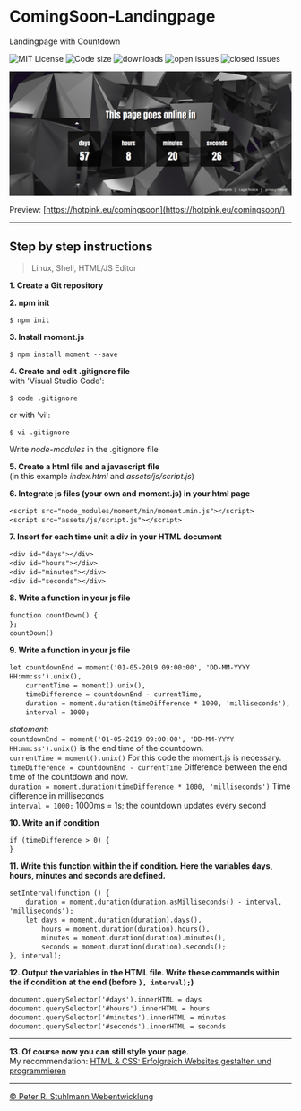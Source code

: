 # ComingSoon-Landingpage

Landingpage with Countdown

![MIT License](https://img.shields.io/github/license/peter-stuhlmann/ComingSoon-Landingpage.svg) ![Code size](https://img.shields.io/github/languages/code-size/peter-stuhlmann/ComingSoon-Landingpage.svg) ![downloads](https://img.shields.io/github/downloads/peter-stuhlmann/ComingSoon-Landingpage/total.svg) ![open issues](https://img.shields.io/github/issues/peter-stuhlmann/ComingSoon-Landingpage.svg) ![closed issues](https://img.shields.io/github/issues-closed/peter-stuhlmann/ComingSoon-Landingpage.svg)

![ComingSoon landingpage countdown, screenshot](assets/img/screenshot.png)


Preview: [https://hotpink.eu/comingsoon](https://hotpink.eu/comingsoon/)

---

## Step by step instructions
> Linux, Shell, HTML/JS Editor

**1. Create a Git repository** 

**2. npm init**   
```
$ npm init
```   

**3. Install moment.js** 
```
$ npm install moment --save
```

**4. Create and edit .gitignore file**  
with 'Visual Studio Code': 
```
$ code .gitignore 
```  
or with 'vi':
```
$ vi .gitignore 
```
Write _node-modules_ in the .gitignore file

**5. Create a html file and a javascript file**  
(in this example _index.html_ and _assets/js/script.js_)

**6. Integrate js files (your own and moment.js) in your html page**
```
<script src="node_modules/moment/min/moment.min.js"></script>
<script src="assets/js/script.js"></script>
```

**7. Insert for each time unit a div in your HTML document**
```
<div id="days"></div> 
<div id="hours"></div>
<div id="minutes"></div>
<div id="seconds"></div>
```

**8. Write a function in your js file**
```
function countDown() {
};
countDown()
```

**9. Write a function in your js file**
```
let countdownEnd = moment('01-05-2019 09:00:00', 'DD-MM-YYYY HH:mm:ss').unix(),
    currentTime = moment().unix(),
    timeDifference = countdownEnd - currentTime,
    duration = moment.duration(timeDifference * 1000, 'milliseconds'),
    interval = 1000;
```
_statement:_  
```countdownEnd = moment('01-05-2019 09:00:00', 'DD-MM-YYYY HH:mm:ss').unix()``` is the end time of the countdown.   
```currentTime = moment().unix()``` For this code the moment.js is necessary.  
```timeDifference = countdownEnd - currentTime``` Difference between the end time of the countdown and now.  
```duration = moment.duration(timeDifference * 1000, 'milliseconds')``` Time difference in milliseconds  
```interval = 1000;``` 1000ms = 1s; the countdown updates every second

**10. Write an if condition**
```
if (timeDifference > 0) {
}
```

**11. Write this function within the if condition. Here the variables days, hours, minutes and seconds are defined.**
```
setInterval(function () {
    duration = moment.duration(duration.asMilliseconds() - interval, 'milliseconds');
    let days = moment.duration(duration).days(),
        hours = moment.duration(duration).hours(),
        minutes = moment.duration(duration).minutes(),
        seconds = moment.duration(duration).seconds();
}, interval);
```

**12. Output the variables in the HTML file. Write these commands within the if condition at the end (before ```}, interval);```)**
```
document.querySelector('#days').innerHTML = days
document.querySelector('#hours').innerHTML = hours
document.querySelector('#minutes').innerHTML = minutes
document.querySelector('#seconds').innerHTML = seconds
```
---

**13. Of course now you can still style your page.**   
My recommendation: [HTML & CSS: Erfolgreich Websites gestalten und programmieren](https://amzn.to/2HfNJVx)

---

[&copy; Peter R. Stuhlmann Webentwicklung](https://peter-stuhlmann-webentwicklung.de)